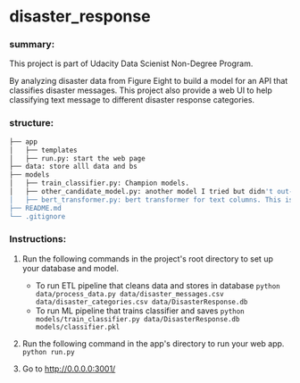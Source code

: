 # disaster_response
### summary:
This project is part of Udacity Data Scienist Non-Degree Program.

By analyzing disaster data from Figure Eight to build a model for an API that classifies disaster messages. This project also provide a web UI to help classifying text message to different disaster response categories.
### structure:

 ```bash
├── app
│   ├── templates
│   ├── run.py: start the web page
├── data: store alll data and bs
├── models
│   ├── train_classifier.py: Champion models. 
│   ├── other_candidate_model.py: another model I tried but didn't out-perform the champion model.
│   ├── bert_transformer.py: bert transformer for text columns. This is too slow to run. 
├── README.md
└── .gitignore
```


### Instructions:
1. Run the following commands in the project's root directory to set up your database and model.

    - To run ETL pipeline that cleans data and stores in database
        `python data/process_data.py data/disaster_messages.csv data/disaster_categories.csv data/DisasterResponse.db`
    - To run ML pipeline that trains classifier and saves
        `python models/train_classifier.py data/DisasterResponse.db models/classifier.pkl`

2. Run the following command in the app's directory to run your web app.
    `python run.py`
    
3. Go to http://0.0.0.0:3001/